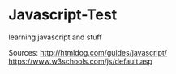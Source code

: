 # Javascript-Test
learning javascript and stuff


Sources:
http://htmldog.com/guides/javascript/
https://www.w3schools.com/js/default.asp
